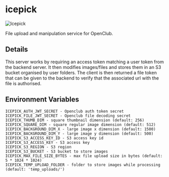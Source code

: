 # icepick
![Icepick](https://openclubdev.github.io/openclub-assets/images/logo/icepick-logo.png)

File upload and manipulation service for OpenClub.

## Details

This server works by requiring an access token matching a user token from the backend server. It then modifies images/files and stores them in an S3 bucket organised by user folders. The client is then returned a file token that can be given to the backend to verify that the associated url with the file is authorised.

## Environment Variables

```
ICEPICK_AUTH_JWT_SECRET - Openclub auth token secret
ICEPICK_FILE_JWT_SECRET - Openclub file decoding secret
ICEPICK_THUMB_DIM - square thumbnail dimension (default: 256)
ICEPICK_SQUARE_DIM - square regular image dimension (default: 512)
ICEPICK_BACKGROUND_DIM_X - large image x dimension (default: 1500)
ICEPICK_BACKGROUND_DIM_Y - large image y dimension (default: 500)
ICEPICK_S3_ACCESS_KEY_ID - S3 access key id
ICEPICK_S3_ACCESS_KEY - S3 access key
ICEPICK_S3_REGION - S3 region
ICEPICK_S3_BUCKET - S3 bucket to store images
ICEPICK_MAX_FILE_SIZE_BYTES - max file upload size in bytes (default: 5 * 1024 * 1024)
ICEPICK_TEMP_UPLOAD_FOLDER - folder to store images while processing (default: 'temp_uploads/')
```
